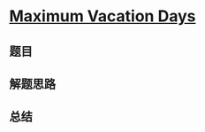 # [Maximum Vacation Days](https://leetcode.com/problems/maximum-vacation-days/)

## 题目


## 解题思路


## 总结


